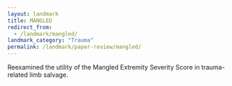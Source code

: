 ```yaml
---
layout: landmark
title: MANGLED
redirect_from:
  - /landmark/mangled/
landmark_category: "Trauma"
permalink: /landmark/paper-review/mangled/
---
```


Reexamined the utility of the Mangled Extremity Severity Score in trauma-related limb salvage.
